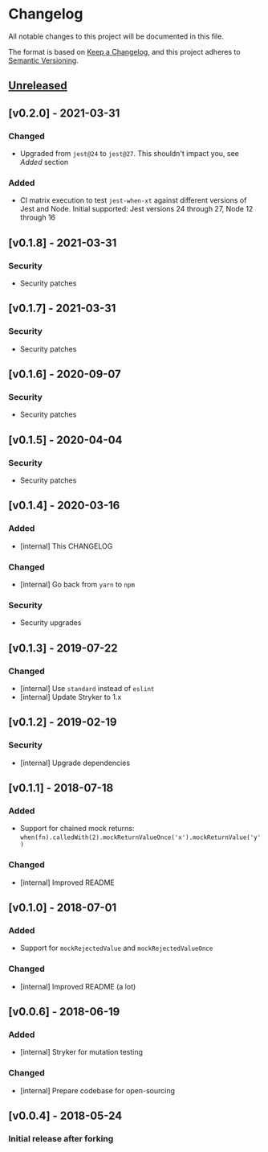 # Changelog
All notable changes to this project will be documented in this file.

The format is based on [Keep a Changelog](https://keepachangelog.com/en/1.0.0/),
and this project adheres to [Semantic Versioning](https://semver.org/spec/v2.0.0.html).

## [Unreleased]

## [v0.2.0] - 2021-03-31
### Changed
* Upgraded from `jest@24` to `jest@27`. This shouldn't impact you, see _Added_ section

### Added
* CI matrix execution to test `jest-when-xt` against different versions of Jest and Node.
Initial supported: Jest versions 24 through 27, Node 12 through 16

## [v0.1.8] - 2021-03-31
### Security
* Security patches

## [v0.1.7] - 2021-03-31
### Security
* Security patches

## [v0.1.6] - 2020-09-07
### Security
* Security patches

## [v0.1.5] - 2020-04-04
### Security
* Security patches

## [v0.1.4] - 2020-03-16
### Added
* [internal] This CHANGELOG

### Changed
* [internal] Go back from `yarn` to `npm`

### Security
* Security upgrades

## [v0.1.3] - 2019-07-22
### Changed
* [internal] Use `standard` instead of `eslint`
* [internal] Update Stryker to 1.x

## [v0.1.2] - 2019-02-19
### Security
* [internal] Upgrade dependencies

## [v0.1.1] - 2018-07-18
### Added
* Support for chained mock returns: `when(fn).calledWith(2).mockReturnValueOnce('x').mockReturnValue('y')`

### Changed
* [internal] Improved README

## [v0.1.0] - 2018-07-01
### Added
* Support for `mockRejectedValue` and `mockRejectedValueOnce`

### Changed
* [internal] Improved README (a lot)

## [v0.0.6] - 2018-06-19
### Added
* [internal] Stryker for mutation testing

### Changed
* [internal] Prepare codebase for open-sourcing

## [v0.0.4] - 2018-05-24
### Initial release after forking

[Unreleased]: https://github.com/jonasholtkamp/jest-when-xt/compare/v0.2.0...HEAD
[0.2.0]: https://github.com/jonasholtkamp/jest-when-xt/compare/v0.1.8...v0.2.0
[0.1.8]: https://github.com/jonasholtkamp/jest-when-xt/compare/v0.1.7...v0.1.8
[0.1.7]: https://github.com/jonasholtkamp/jest-when-xt/compare/v0.1.6...v0.1.7
[0.1.6]: https://github.com/jonasholtkamp/jest-when-xt/compare/v0.1.5...v0.1.6
[0.1.5]: https://github.com/jonasholtkamp/jest-when-xt/compare/v0.1.4...v0.1.5
[0.1.4]: https://github.com/jonasholtkamp/jest-when-xt/compare/v0.1.3...v0.1.4
[0.1.3]: https://github.com/jonasholtkamp/jest-when-xt/compare/v0.1.2...v0.1.3
[0.1.2]: https://github.com/jonasholtkamp/jest-when-xt/compare/v0.1.1...v0.1.2
[0.1.1]: https://github.com/jonasholtkamp/jest-when-xt/compare/v0.1.0...v0.1.1
[0.1.0]: https://github.com/jonasholtkamp/jest-when-xt/compare/v0.0.6...v0.1.0
[0.0.6]: https://github.com/jonasholtkamp/jest-when-xt/compare/v0.0.4...v0.0.6
[0.0.4]: https://github.com/jonasholtkamp/jest-when-xt/releases/tag/v0.0.4

